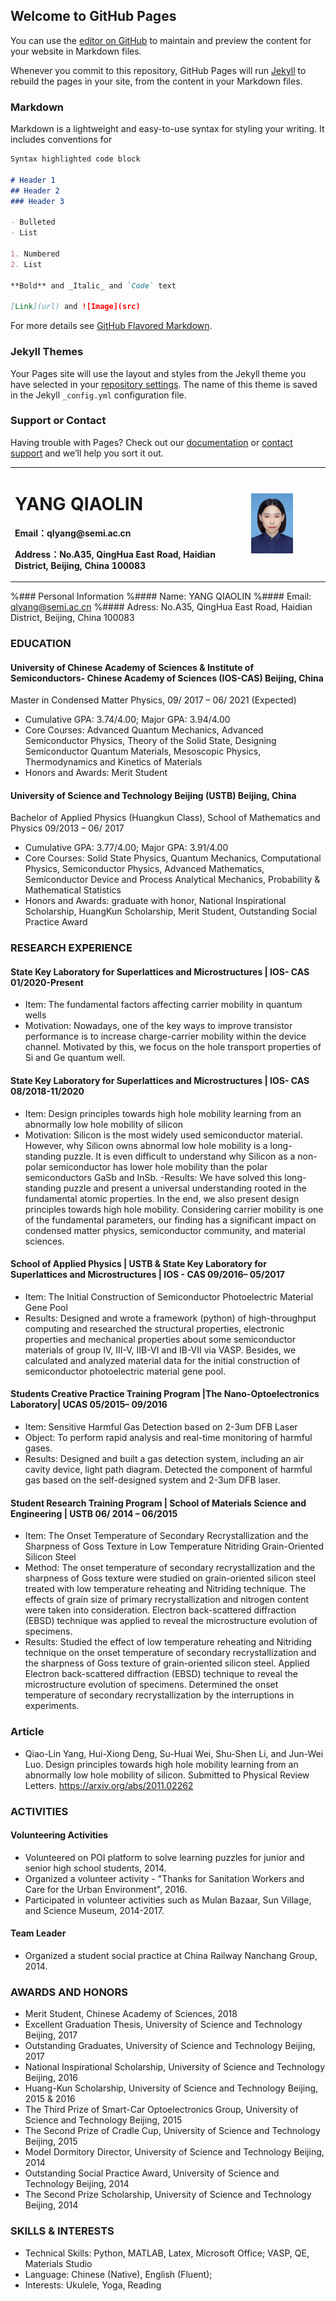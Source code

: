 
## Welcome to GitHub Pages

You can use the [editor on GitHub](https://github.com/Isabellelin/qlyang.github.io/edit/gh-pages/index.md) to maintain and preview the content for your website in Markdown files.

Whenever you commit to this repository, GitHub Pages will run [Jekyll](https://jekyllrb.com/) to rebuild the pages in your site, from the content in your Markdown files.

### Markdown

Markdown is a lightweight and easy-to-use syntax for styling your writing. It includes conventions for

```markdown
Syntax highlighted code block

# Header 1
## Header 2
### Header 3

- Bulleted
- List

1. Numbered
2. List

**Bold** and _Italic_ and `Code` text

[Link](url) and ![Image](src)
```

For more details see [GitHub Flavored Markdown](https://guides.github.com/features/mastering-markdown/).

### Jekyll Themes

Your Pages site will use the layout and styles from the Jekyll theme you have selected in your [repository settings](https://github.com/Isabellelin/qlyang.github.io/settings). The name of this theme is saved in the Jekyll `_config.yml` configuration file.

### Support or Contact

Having trouble with Pages? Check out our [documentation](https://docs.github.com/categories/github-pages-basics/) or [contact support](https://github.com/contact) and we’ll help you sort it out.

<table border="0">
  <tr>
    <td width="75%">
      <h1>YANG QIAOLIN</h1>
      <p><b>Email：qlyang@semi.ac.cn</b></p>
      <p><b>Address：No.A35, QingHua East Road, Haidian District, Beijing, China 100083</b></p>
    </td>
    <td width="25%">
      <img src="/qlyang.jpg" width="60%">  
    </td>
  </tr>
</table>

%### Personal Information 
%#### Name: YANG QIAOLIN
%#### Email: qlyang@semi.ac.cn 
%#### Adress: No.A35, QingHua East Road, Haidian District, Beijing, China 100083

### EDUCATION                                   
#### University of Chinese Academy of Sciences & Institute of Semiconductors- Chinese Academy of Sciences (IOS-CAS) 				  Beijing, China
Master in Condensed Matter Physics, 	                                      09/ 2017 – 06/ 2021 (Expected)
- Cumulative GPA: 3.74/4.00; Major GPA: 3.94/4.00
- Core Courses: Advanced Quantum Mechanics, Advanced Semiconductor Physics, Theory of the Solid State, Designing Semiconductor Quantum Materials, Mesoscopic Physics, Thermodynamics and Kinetics of Materials
- Honors and Awards: Merit Student
#### University of Science and Technology Beijing (USTB)	 									  Beijing, China
Bachelor of Applied Physics (Huangkun Class), School of Mathematics and Physics	   		  09/2013 – 06/ 2017
- Cumulative GPA: 3.77/4.00; Major GPA: 3.91/4.00
- Core Courses: Solid State Physics, Quantum Mechanics, Computational Physics, Semiconductor Physics, Advanced Mathematics, Semiconductor Device and Process Analytical Mechanics, Probability & Mathematical Statistics
- Honors and Awards: graduate with honor, National Inspirational Scholarship, HuangKun Scholarship, Merit Student, Outstanding Social Practice Award

### RESEARCH EXPERIENCE 
#### State Key Laboratory for Superlattices and Microstructures | IOS- CAS				 01/2020-Present
-	Item: The fundamental factors affecting carrier mobility in quantum wells
-	Motivation: Nowadays, one of the key ways to improve transistor performance is to increase charge-carrier mobility within the device channel. Motivated by this, we focus on the hole transport properties of Si and Ge quantum well.

#### State Key Laboratory for Superlattices and Microstructures | IOS- CAS				 08/2018-11/2020
-	Item: Design principles towards high hole mobility learning from an abnormally low hole mobility of silicon
-	Motivation: Silicon is the most widely used semiconductor material. However, why Silicon owns abnormal low hole mobility is a long-standing puzzle. It is even difficult to understand why Silicon as a non-polar semiconductor has lower hole mobility than the polar semiconductors GaSb and InSb. 
-Results: We have solved this long-standing puzzle and present a universal understanding rooted in the fundamental atomic properties. In the end, we also present design principles towards high hole mobility. Considering carrier mobility is one of the fundamental parameters, our finding has a significant impact on condensed matter physics, semiconductor community, and material sciences.

#### School of Applied Physics | USTB	& State Key Laboratory for Superlattices and Microstructures | IOS - CAS			09/2016– 05/2017
- Item: The Initial Construction of Semiconductor Photoelectric Material Gene Pool
- Results: Designed and wrote a framework (python) of high-throughput computing and researched the structural properties, electronic properties and mechanical properties about some semiconductor materials of group IV, III-V, IIB-VI and IB-VII via VASP. Besides, we calculated and analyzed material data for the initial construction of semiconductor photoelectric material gene pool.

#### Students Creative Practice Training Program |The Nano-Optoelectronics Laboratory| UCAS 		     	05/2015– 09/2016
-	Item: Sensitive Harmful Gas Detection based on 2-3um DFB Laser
-	Object: To perform rapid analysis and real-time monitoring of harmful gases.
-	Results: Designed and built a gas detection system, including an air cavity device, light path diagram. Detected the component of harmful gas based on the self-designed system and 2-3um DFB laser.

#### Student Research Training Program | School of Materials Science and Engineering | USTB  06/ 2014 – 06/2015
-	Item: The Onset Temperature of Secondary Recrystallization and the Sharpness of Goss Texture in Low Temperature Nitriding Grain-Oriented Silicon Steel
-	Method: The onset temperature of secondary recrystallization and the sharpness of Goss texture were studied on grain-oriented silicon steel treated with low temperature reheating and Nitriding technique. The effects of grain size of primary recrystallization and nitrogen content were taken into consideration. Electron back-scattered diffraction (EBSD) technique was applied to reveal the microstructure evolution of specimens. 
-	Results: Studied the effect of low temperature reheating and Nitriding technique on the onset temperature of secondary recrystallization and the sharpness of Goss texture of grain-oriented silicon steel. Applied Electron back-scattered diffraction (EBSD) technique to reveal the microstructure evolution of specimens. Determined the onset temperature of secondary recrystallization by the interruptions in experiments.

### Article																						        
- Qiao-Lin Yang, Hui-Xiong Deng, Su-Huai Wei, Shu-Shen Li, and Jun-Wei Luo. Design principles towards high hole mobility learning from an abnormally low hole mobility of silicon. Submitted to Physical Review Letters. https://arxiv.org/abs/2011.02262

### ACTIVITIES                                                                  
#### Volunteering Activities 
-	Volunteered on POI platform to solve learning puzzles for junior and senior high school students, 2014.
-	Organized a volunteer activity - "Thanks for Sanitation Workers and Care for the Urban Environment", 2016.
-	Participated in volunteer activities such as Mulan Bazaar, Sun Village, and Science Museum, 2014-2017.
#### Team Leader
-	Organized a student social practice at China Railway Nanchang Group, 2014.

### AWARDS AND HONORS                                                                
-	Merit Student, Chinese Academy of Sciences, 2018
-	Excellent Graduation Thesis, University of Science and Technology Beijing, 2017
-	Outstanding Graduates, University of Science and Technology Beijing, 2017
-	National Inspirational Scholarship, University of Science and Technology Beijing, 2016
-	Huang-Kun Scholarship, University of Science and Technology Beijing, 2015 & 2016
-	The Third Prize of Smart-Car Optoelectronics Group, University of Science and Technology Beijing, 2015
-	The Second Prize of Cradle Cup, University of Science and Technology Beijing, 2015
-	Model Dormitory Director, University of Science and Technology Beijing, 2014
-	Outstanding Social Practice Award, University of Science and Technology Beijing, 2014
-	The Second Prize Scholarship, University of Science and Technology Beijing, 2014

### SKILLS & INTERESTS                                                                    
- Technical Skills: Python, MATLAB, Latex, Microsoft Office; VASP, QE, Materials Studio
-	Language: Chinese (Native), English (Fluent);  
- Interests: Ukulele, Yoga, Reading






